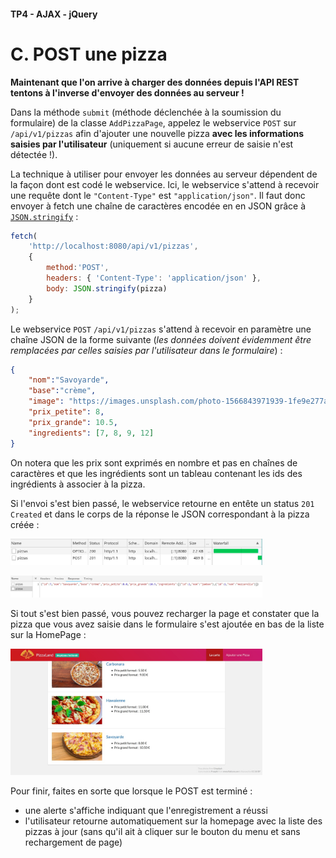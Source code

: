#### TP4 - AJAX - jQuery <!-- omit in toc -->
# C. POST une pizza <!-- omit in toc -->

**Maintenant que l'on arrive à charger des données depuis l'API REST tentons à l'inverse d'envoyer des données au serveur !**

Dans la méthode `submit` (méthode déclenchée à la soumission du formulaire) de la classe `AddPizzaPage`, appelez le webservice `POST` sur `/api/v1/pizzas` afin d'ajouter une nouvelle pizza **avec les informations saisies par l'utilisateur** (uniquement si aucune erreur de saisie n'est détectée !).

La technique à utiliser pour envoyer les données au serveur dépendent de la façon dont est codé le webservice. Ici, le webservice s'attend à recevoir une requête dont le `"Content-Type"` est `"application/json"`. Il faut donc envoyer à fetch une chaîne de caractères encodée en en JSON grâce à [`JSON.stringify`](https://developer.mozilla.org/en-US/docs/Web/JavaScript/Reference/Global_Objects/JSON/stringify) :

```js
fetch(
	'http://localhost:8080/api/v1/pizzas',
	{
		method:'POST',
		headers: { 'Content-Type': 'application/json' },
		body: JSON.stringify(pizza)
	}
);
```

Le webservice `POST` `/api/v1/pizzas` s'attend à recevoir en paramètre une chaîne JSON de la forme suivante (*les données doivent évidemment être remplacées par celles saisies par l'utilisateur dans le formulaire*) :
```json
{
	"nom":"Savoyarde",
	"base":"crème",
	"image": "https://images.unsplash.com/photo-1566843971939-1fe9e277a0c0?fit=crop&w=500&h=300",
	"prix_petite": 8,
	"prix_grande": 10.5,
	"ingredients": [7, 8, 9, 12]
}
```
On notera que les prix sont exprimés en nombre et pas en chaînes de caractères et que les ingrédients sont un tableau contenant les ids des ingrédients à associer à la pizza.

Si l'envoi s'est bien passé, le webservice retourne en entête un status `201 Created` et dans le corps de la réponse le JSON correspondant à la pizza créée :

<a href="images/readme/ajax-post-201.jpg"><img src="images/readme/ajax-post-201.jpg" width="80%"></a>

<a href="images/readme/ajax-post-response.jpg"><img src="images/readme/ajax-post-response.jpg" width="80%"></a>

Si tout s'est bien passé, vous pouvez recharger la page et constater que la pizza que vous avez saisie dans le formulaire s'est ajoutée en bas de la liste sur la HomePage :

<a href="images/readme/ajax-post-resultat-liste.jpg"><img src="images/readme/ajax-post-resultat-liste.jpg" width="80%"></a>

Pour finir, faites en sorte que lorsque le POST est terminé :
- une alerte s'affiche indiquant que l'enregistrement a réussi
- l'utilisateur retourne automatiquement sur la homepage avec la liste des pizzas à jour (sans qu'il ait à cliquer sur le bouton du menu et sans rechargement de page)